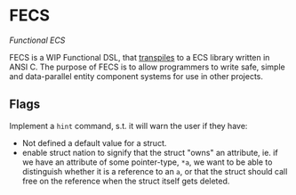 # FECS

_Functional ECS_

FECS is a WIP Functional DSL, that
[transpiles][transpiler] to a ECS
library written in ANSI C. The purpose of FECS is to allow programmers to write
safe, simple and data-parallel entity component systems for use in other
projects.


## Flags

Implement a `hint` command, s.t. it will warn the user if they have:
* Not defined a default value for a struct.
* enable struct nation to signify that the struct "owns" an attribute, ie. if we
  have an attribute of some pointer-type, `*a`, we want to be able to distinguish
  whether it is a reference to an `a`, or that the struct should call free on
  the reference when the struct itself gets deleted.

[transpiler]: https://en.wikipedia.org/wiki/Source-to-source_compiler
